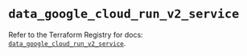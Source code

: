 # `data_google_cloud_run_v2_service`

Refer to the Terraform Registry for docs: [`data_google_cloud_run_v2_service`](https://registry.terraform.io/providers/hashicorp/google/5.17.0/docs/data-sources/cloud_run_v2_service).
